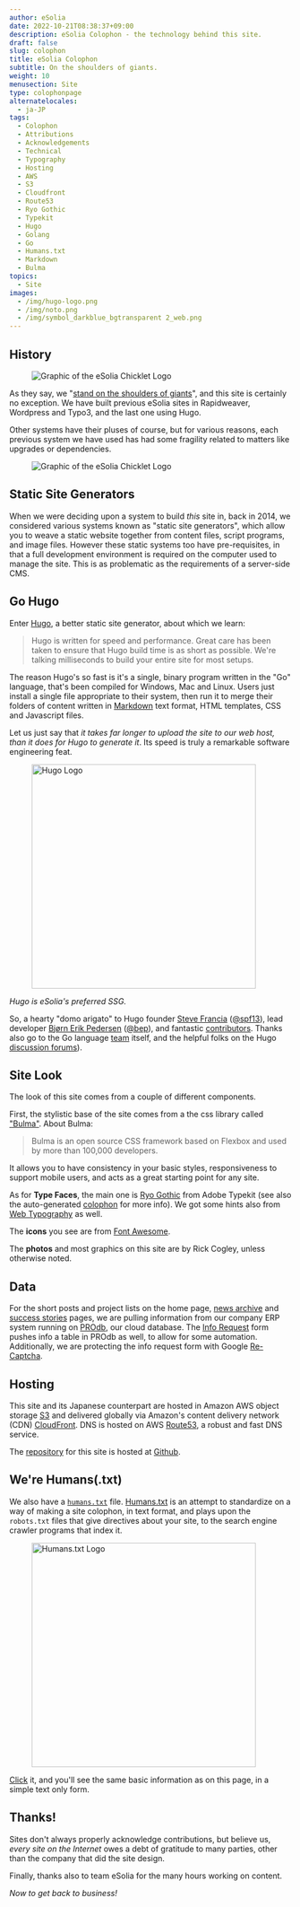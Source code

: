 ```yaml
---
author: eSolia
date: 2022-10-21T08:38:37+09:00
description: eSolia Colophon - the technology behind this site.
draft: false
slug: colophon
title: eSolia Colophon
subtitle: On the shoulders of giants.
weight: 10
menusection: Site
type: colophonpage
alternatelocales:
  - ja-JP
tags:
  - Colophon
  - Attributions
  - Acknowledgements
  - Technical
  - Typography
  - Hosting
  - AWS
  - S3
  - Cloudfront
  - Route53
  - Ryo Gothic
  - Typekit
  - Hugo
  - Golang
  - Go
  - Humans.txt
  - Markdown
  - Bulma
topics:
  - Site
images:
  - /img/hugo-logo.png
  - /img/noto.png
  - /img/symbol_darkblue_bgtransparent 2_web.png
---
```


## History

<figure class="image is-128x128 is-pulled-left is-hidden-mobile">
<img class="" data-caption="eSolia Logo" alt="Graphic of the eSolia Chicklet Logo" src="/img/eSolia-Chicklet-Color.svg" >
</figure>

As they say, we "[stand on the shoulders of giants](https://en.wikipedia.org/wiki/Standing_on_the_shoulders_of_giants "Wikipedia article about etymology of standing on the shoulders of giants")", and this site is certainly no exception. We have built previous eSolia sites in Rapidweaver, Wordpress and Typo3, and the last one using Hugo. 

Other systems have their pluses of course, but for various reasons, each previous system we have used has had some fragility related to matters like upgrades or dependencies.

<figure class="image is-256x256 is-hidden-tablet">
<img class="" data-caption="eSolia Logo" alt="Graphic of the eSolia Chicklet Logo" src="/img/eSolia-Chicklet-Color.svg" >
</figure>

## Static Site Generators

When we were deciding upon a system to build _this_ site in, back in 2014, we considered various systems known as "static site generators", which allow you to weave a static website together from content files, script programs, and image files. However these static systems too have pre-requisites, in that a full development environment is required on the computer used to manage the site. This is as problematic as the requirements of a server-side CMS.

## Go Hugo

Enter [Hugo](http://gohugo.io), a better static site generator, about which we learn:

> Hugo is written for speed and performance. Great care has been taken to ensure that Hugo build time is as short as possible. We're talking milliseconds to build your entire site for most setups.

The reason Hugo's so fast is it's a single, binary program written in the "Go" language, that's been compiled for Windows, Mac and Linux. Users just install a single file appropriate to their system, then run it to merge their folders of content written in [Markdown](http://daringfireball.net/projects/markdown/) text format, HTML templates, CSS and Javascript files.

Let us just say that _it takes far longer to upload the site to our web host, than it does for Hugo to generate it_. Its speed is truly a remarkable software engineering feat.

<figure class="">
<img class="" width="400" data-caption="Hugo Logo" alt="Hugo Logo" src="/img/hugo-logo.png" >
</figure>

_Hugo is eSolia's preferred SSG._

So, a hearty "domo arigato" to Hugo founder [Steve Francia](http://spf13.com) ([@spf13](https://github.com/spf13)), lead developer [Bjørn Erik Pedersen](http://bep.is) ([@bep](https://github.com/bep)), and fantastic [contributors](https://github.com/spf13/hugo/graphs/contributors). Thanks also go to the Go language [team](http://golang.org/CONTRIBUTORS) itself, and the helpful folks on the Hugo [discussion forums](http://discuss.hugo.io)). 

## Site Look

The look of this site comes from a couple of different components.

First, the stylistic base of the site comes from a the css library called ["Bulma"](https://bulma.io). About Bulma: 

> Bulma is an open source CSS framework based on Flexbox and used by more than 100,000 developers.

It allows you to have consistency in your basic styles, responsiveness to support mobile users, and acts as a great starting point for any site.

As for **Type Faces**, the main one is [Ryo Gothic](https://typekit.com/fonts/ryo-gothic-plusn) from Adobe Typekit (see also the auto-generated [colophon](https://typekit.com/colophons/fwz4gtk) for more info). We got some hints also from [Web Typography](http://webtypography.net) as well. 

The **icons** you see are from [Font Awesome](https://fontawesome.com/icons?d=gallery). 

The **photos** and most graphics on this site are by Rick Cogley, unless otherwise noted.

## Data

For the short posts and project lists on the home page, [news archive](https://esolia.com/post) and [success stories](https://esolia.com/success-stories) pages, we are pulling information from our company ERP system running on [PROdb](https://esolia.com/prodb), our cloud database. The [Info Request](https://esolia.com/info-request) form pushes info a table in PROdb as well, to allow for some automation. Additionally, we are protecting the info request form with Google [Re-Captcha](https://www.google.com/recaptcha/intro/android.html). 

## Hosting

This site and its Japanese counterpart are hosted in Amazon AWS object storage [S3](https://aws.amazon.com/S3/) and delivered globally via Amazon's content delivery network (CDN) [CloudFront](https://aws.amazon.com). DNS is hosted on AWS [Route53](https://aws.amazon.com/route53/), a robust and fast DNS service.

The [repository](https://github.com/eSolia/eSolia) for this site is hosted at [Github](https://github.com).

## We're Humans(.txt)

We also have a [``humans.txt``](/humans.txt) file. [Humans.txt](http://humanstxt.org) is an attempt to standardize on a way of making a site colophon, in text format, and plays upon the ``robots.txt`` files that give directives about your site, to the search engine crawler programs that index it.

<figure class="">
<img class="" width="400" data-caption="Humans.txt Logo" alt="Humans.txt Logo" src="/img/humans-txt-large-logo2.png" >
</figure>

[Click](/humans.txt) it, and you'll see the same basic information as on this page, in a simple text only form.

## Thanks!

Sites don't always properly acknowledge contributions, but believe us, _every site on the Internet_ owes a debt of gratitude to many parties, other than the company that did the site design.

Finally, thanks also to team eSolia for the many hours working on content.  

_Now to get back to business!_

